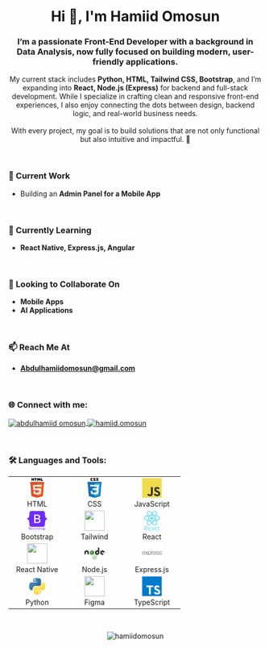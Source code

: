 <h1 align="center">Hi 👋, I'm Hamiid Omosun</h1>

<h3 align="center">
I’m a passionate <b>Front-End Developer</b> with a background in <b>Data Analysis</b>, now fully focused on building modern, user-friendly applications.  
</h3>

<p align="center">
My current stack includes <b>Python, HTML, Tailwind CSS, Bootstrap</b>, and I’m expanding into <b>React, Node.js (Express)</b> for backend and full-stack development.  
While I specialize in crafting clean and responsive front-end experiences, I also enjoy connecting the dots between design, backend logic, and real-world business needs.  
<br><br>
With every project, my goal is to build solutions that are not only functional but also intuitive and impactful. 🚀
</p>

<br>

### 🔭 Current Work  
- Building an **Admin Panel for a Mobile App**

<br>

### 🌱 Currently Learning  
- **React Native, Express.js, Angular**

<br>

### 👯 Looking to Collaborate On  
- **Mobile Apps**  
- **AI Applications**

<br>

### 📫 Reach Me At  
- **Abdulhamiidomosun@gmail.com**

<br>

<h3 align="left">🌐 Connect with me:</h3>
<p align="left">
<a href="https://linkedin.com/in/abdulhamiid omosun" target="blank">
  <img align="center" src="https://raw.githubusercontent.com/rahuldkjain/github-profile-readme-generator/master/src/images/icons/Social/linked-in-alt.svg" alt="abdulhamiid omosun" height="30" width="40" />
</a>
<a href="https://instagram.com/hamiid.omosun" target="blank">
  <img align="center" src="https://raw.githubusercontent.com/rahuldkjain/github-profile-readme-generator/master/src/images/icons/Social/instagram.svg" alt="hamiid.omosun" height="30" width="40" />
</a>
</p>

<br>

<h3 align="left">🛠 Languages and Tools:</h3>

<table>
  <tr>
    <td align="center" width="100"><img src="https://raw.githubusercontent.com/devicons/devicon/master/icons/html5/html5-original-wordmark.svg" width="40" height="40"/><br>HTML</td>
    <td align="center" width="100"><img src="https://raw.githubusercontent.com/devicons/devicon/master/icons/css3/css3-original-wordmark.svg" width="40" height="40"/><br>CSS</td>
    <td align="center" width="100"><img src="https://raw.githubusercontent.com/devicons/devicon/master/icons/javascript/javascript-original.svg" width="40" height="40"/><br>JavaScript</td>
  </tr>
  <tr>
    <td align="center" width="100"><img src="https://raw.githubusercontent.com/devicons/devicon/master/icons/bootstrap/bootstrap-plain-wordmark.svg" width="40" height="40"/><br>Bootstrap</td>
    <td align="center" width="100"><img src="https://www.vectorlogo.zone/logos/tailwindcss/tailwindcss-icon.svg" width="40" height="40"/><br>Tailwind</td>
    <td align="center" width="100"><img src="https://raw.githubusercontent.com/devicons/devicon/master/icons/react/react-original-wordmark.svg" width="40" height="40"/><br>React</td>
  </tr>
  <tr>
    <td align="center" width="100"><img src="https://reactnative.dev/img/header_logo.svg" width="40" height="40"/><br>React Native</td>
    <td align="center" width="100"><img src="https://raw.githubusercontent.com/devicons/devicon/master/icons/nodejs/nodejs-original-wordmark.svg" width="40" height="40"/><br>Node.js</td>
    <td align="center" width="100"><img src="https://raw.githubusercontent.com/devicons/devicon/master/icons/express/express-original-wordmark.svg" width="40" height="40"/><br>Express.js</td>
  </tr>
  <tr>
    <td align="center" width="100"><img src="https://raw.githubusercontent.com/devicons/devicon/master/icons/python/python-original.svg" width="40" height="40"/><br>Python</td>
    <td align="center" width="100"><img src="https://www.vectorlogo.zone/logos/figma/figma-icon.svg" width="40" height="40"/><br>Figma</td>
    <td align="center" width="100"><img src="https://raw.githubusercontent.com/devicons/devicon/master/icons/typescript/typescript-original.svg" width="40" height="40"/><br>TypeScript</td>
  </tr>
</table>

<br>

<p align="center">
<img src="https://github-readme-stats.vercel.app/api/top-langs?username=hamiidomosun&show_icons=true&locale=en&layout=compact" alt="hamiidomosun" />
</p>

